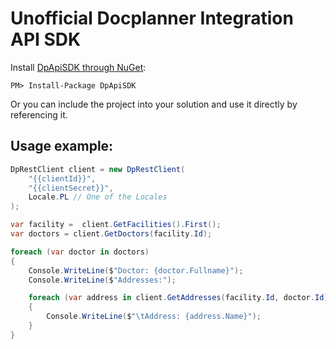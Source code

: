 # Unofficial Docplanner Integration API SDK

Install [DpApiSDK through NuGet](https://www.nuget.org/packages/DpApiSDK):
```
PM> Install-Package DpApiSDK
```

Or you can include the project into your solution and use it directly by referencing it.

## Usage example:
```csharp
DpRestClient client = new DpRestClient(
    "{{clientId}}", 
    "{{clientSecret}}", 
    Locale.PL // One of the Locales
);

var facility =  client.GetFacilities().First();
var doctors = client.GetDoctors(facility.Id);

foreach (var doctor in doctors)
{
    Console.WriteLine($"Doctor: {doctor.Fullname}");
    Console.WriteLine($"Addresses:");

    foreach (var address in client.GetAddresses(facility.Id, doctor.Id))
    {
        Console.WriteLine($"\tAddress: {address.Name}");
    }
}
```
